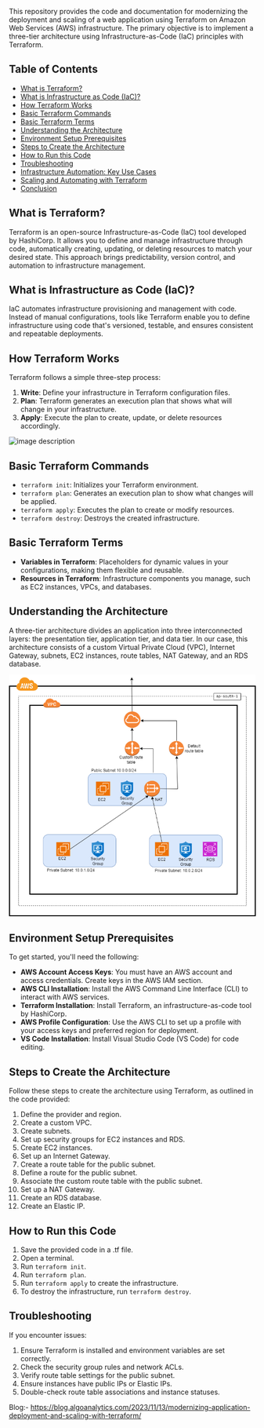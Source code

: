 
This repository provides the code and documentation for modernizing the deployment and scaling of a web application using Terraform on Amazon Web Services (AWS) infrastructure. The primary objective is to implement a three-tier architecture using Infrastructure-as-Code (IaC) principles with Terraform.

## Table of Contents
- [What is Terraform?](#what-is-terraform)
- [What is Infrastructure as Code (IaC)?](#what-is-infrastructure-as-code-iac)
- [How Terraform Works](#how-terraform-works)
- [Basic Terraform Commands](#basic-terraform-commands)
- [Basic Terraform Terms](#basic-terraform-terms)
- [Understanding the Architecture](#understanding-the-architecture)
- [Environment Setup Prerequisites](#environment-setup-prerequisites)
- [Steps to Create the Architecture](#steps-to-create-the-architecture)
- [How to Run this Code](#how-to-run-this-code)
- [Troubleshooting](#troubleshooting)
- [Infrastructure Automation: Key Use Cases](#infrastructure-automation-key-use-cases)
- [Scaling and Automating with Terraform](#scaling-and-automating-with-terraform)
- [Conclusion](#conclusion)

## What is Terraform?
Terraform is an open-source Infrastructure-as-Code (IaC) tool developed by HashiCorp. It allows you to define and manage infrastructure through code, automatically creating, updating, or deleting resources to match your desired state. This approach brings predictability, version control, and automation to infrastructure management.

## What is Infrastructure as Code (IaC)?
IaC automates infrastructure provisioning and management with code. Instead of manual configurations, tools like Terraform enable you to define infrastructure using code that's versioned, testable, and ensures consistent and repeatable deployments.

## How Terraform Works
Terraform follows a simple three-step process:
1. **Write**: Define your infrastructure in Terraform configuration files.
2. **Plan**: Terraform generates an execution plan that shows what will change in your infrastructure.
3. **Apply**: Execute the plan to create, update, or delete resources accordingly.

![image description](https://gcdnb.pbrd.co/images/DdnA9DqbojHK.png?o=1)


## Basic Terraform Commands
- `terraform init`: Initializes your Terraform environment.
- `terraform plan`: Generates an execution plan to show what changes will be applied.
- `terraform apply`: Executes the plan to create or modify resources.
- `terraform destroy`: Destroys the created infrastructure.

## Basic Terraform Terms
- **Variables in Terraform**: Placeholders for dynamic values in your configurations, making them flexible and reusable.
- **Resources in Terraform**: Infrastructure components you manage, such as EC2 instances, VPCs, and databases.

## Understanding the Architecture
A three-tier architecture divides an application into three interconnected layers: the presentation tier, application tier, and data tier. In our case, this architecture consists of a custom Virtual Private Cloud (VPC), Internet Gateway, subnets, EC2 instances, route tables, NAT Gateway, and an RDS database.

![Terraform Flow Diagram](arch.png)

## Environment Setup Prerequisites
To get started, you'll need the following:
- **AWS Account Access Keys**: You must have an AWS account and access credentials. Create keys in the AWS IAM section.
- **AWS CLI Installation**: Install the AWS Command Line Interface (CLI) to interact with AWS services.
- **Terraform Installation**: Install Terraform, an infrastructure-as-code tool by HashiCorp.
- **AWS Profile Configuration**: Use the AWS CLI to set up a profile with your access keys and preferred region for deployment.
- **VS Code Installation**: Install Visual Studio Code (VS Code) for code editing.

## Steps to Create the Architecture
Follow these steps to create the architecture using Terraform, as outlined in the code provided:
1. Define the provider and region.
2. Create a custom VPC.
3. Create subnets.
4. Set up security groups for EC2 instances and RDS.
5. Create EC2 instances.
6. Set up an Internet Gateway.
7. Create a route table for the public subnet.
8. Define a route for the public subnet.
9. Associate the custom route table with the public subnet.
10. Set up a NAT Gateway.
11. Create an RDS database.
12. Create an Elastic IP.

## How to Run this Code
1. Save the provided code in a .tf file.
2. Open a terminal.
3. Run `terraform init`.
4. Run `terraform plan`.
5. Run `terraform apply` to create the infrastructure.
6. To destroy the infrastructure, run `terraform destroy`.

## Troubleshooting
If you encounter issues:
1. Ensure Terraform is installed and environment variables are set correctly.
2. Check the security group rules and network ACLs.
3. Verify route table settings for the public subnet.
4. Ensure instances have public IPs or Elastic IPs.
5. Double-check route table associations and instance statuses.

Blog:-
https://blog.algoanalytics.com/2023/11/13/modernizing-application-deployment-and-scaling-with-terraform/

